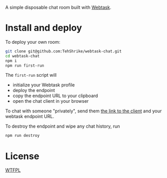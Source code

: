 A simple disposable chat room built with [Webtask](https://webtask.io/).

# Install and deploy

To deploy your own room:

```sh
git clone git@github.com:TehShrike/webtask-chat.git
cd webtask-chat
npm i
npm run first-run
```

The `first-run` script will

- initialize your Webtask profile
- deploy the endpoint
- copy the endpoint URL to your clipboard
- open the chat client in your browser

To chat with someone "privately", send them [the link to the client](https://svelte.technology/repl?version=2.16.0&gist=46b4fc00c52c196129c1ba42a5df0fb1) and your webtask endpoint URL.

To destroy the endpoint and wipe any chat history, run

```sh
npm run destroy
```

# License

[WTFPL](https://wtfpl2.com)
